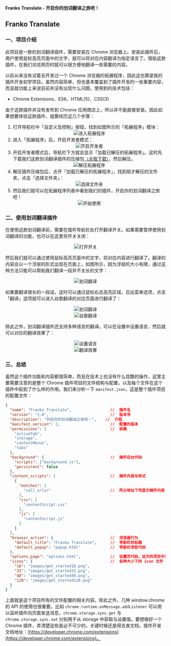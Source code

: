 **Franko Translate - 开启你的划词翻译之旅吧！**

## Franko Translate
### 一、项目介绍
此项目是一款的划词翻译插件，需要安装在 Chrome 浏览器上。安装此插件后，用户使用鼠标高亮页面中的文字，就可以将对应内容翻译为指定语言了。借助这款插件，在我们浏览网页时就可以很方便地翻译一些需要的内容。

以前从来没有试着去开发过一个 Chrome 浏览器的拓展程序，因此这也算是我的插件开发初学项目。虽然内容简单，但也基本覆盖到了插件开发的一些重要内容，而且就功能上来说目前并没有出现什么问题。使用到的技术包括：

* Chrome Extensions、ES6、HTML(5)、CSS(3)

由于这款插件并没有发布到 Chrome 应用商店上，所以并不能直接安装。因此如果想要体验这款插件，就要经历这几个步骤：

1. 打开导航栏中「自定义及控制」按钮，找到如图所示的「拓展程序」模块：<div align=center>![进入拓展程序](img/001.png)</div>
2. 进入「拓展程序」后，开启开发者模式：<div align=center>![开启开发者](img/002.png)</div>
3. 开启开发者模式后，导航栏下方就会显示「加载已解压的拓展程序」。这时先下载我们这款划词翻译插件的压缩包<a href="https://github.com/FanKaiqiang/Translate-extension/raw/master/Extensions.zip" download="划词翻译插件">（点我下载）</a>，然后解压。<div align=center>![解压拓展程序](img/003.png)</div>
4. 解压插件压缩包后，点开「加载已解压的拓展程序」，找到刚才解压的文件夹，点击「选择文件夹」：<div align=center>![选择文件夹](img/004.png)</div>
5. 然后我们就可以在拓展程序列表中看到我们的插件，开启你的划词翻译之旅吧！<div align=center>![开始使用](img/005.png)</div>

### 二、使用划词翻译插件
在使用这款划词翻译前，需要在插件导航栏处打开翻译开关。如果需要暂停使用划词翻译的功能，也可以在这里将开关关闭：<div align=center>![打开开关](img/006.png)</div>

然后我们就可以通过使用鼠标高亮页面中的文字，将对应内容进行翻译了。翻译的内容会以一个浮层的形式出现在页面上，如图所示，因为浮层的大小有限，通过这种方法只能可以帮助我们翻译一段并不太长的文字：<div align=center>![划词翻译](img/007.png)</div>

如果要翻译很长的一段话，这时可以通过鼠标右击高亮区域，召出菜单选项，点击「翻译」选项就可以进入谷歌翻译的对应页面进行翻译了：<div align=center>![划词翻译](img/008.png)</div><div align=center>![谷歌翻译](img/009.png)</div>

除此之外，划词翻译插件还支持多种语言的翻译。可以在设置中设置语言，然后就可以对应的翻译效果了：<div align=center>![设置语言](img/010.png)</div><div align=center>![翻译效果](img/011.png)</div>

### 三、总结
虽然这个插件功能和内容都很简单，而且在技术上也没有什么炫酷的操作，这里主要需要注意的是整个 Chrome 插件项目的文件结构与配置，以及每个文件在这个插件中起到了什么样的作用。我们来分析一下 `manifest.json`，这是整个插件项目的配置文件：
``` json
{
  "name": "Franko Translate",                 //  插件名
  "version": "1.0",                           //  版本号
  "description": "开启你的划词翻译之旅吧！",    //  介绍
  "manifest_version": 2,                      //  配置的版本
  "permissions": [                            //  依赖
    "activeTab",
    "storage",
    "contextMenus",
    "tabs"
  ],
  "background": {                             //  插件后台代码
    "scripts": ["background.js"],
    "persistent": false
  }, 
  "content_scripts": [                        //  插件内容与样式
    {
      "matches": [
        "<all_urls>"                          //  所以地址下均显示插件内容
      ],
      "css": [
        "contentScript.css"
      ],
      "js": [
        "contentScript.js"
      ]
    }
  ],
  "browser_action": {                         //  浏览器行为
    "default_title": "Franko Translate",      //  导航栏的标题
    "default_popup": "popup.html"             //  导航栏浮层代码
  },
  "options_page": "options.html",             //  设置页代码，这次的项目中没有用到
  "icons": {                                  //  各种大小下的 icon 文件
    "16": "images/get_started16.png",
    "32": "images/get_started32.png",
    "48": "images/get_started48.png",
    "128": "images/get_started128.png"
  }
}
```
上面就是这个项目所有的文件配置的相关内容。除此之外，几种 window.chrome 的 API 的使用也很重要。比如 `chrome.runtime.onMessage.addListener` 可以用以监听插件向页面发送消息，`chrome.storage.sync.get` 与 `chrome.storage.sync.set` 分别用于从 storage 中获取与设置值。要想做好一个 Chrome 插件，弄清楚这些是必不可少的，关键时候还是得去查文档，插件开发文档地址：[https://developer.chrome.com/extensions](https://developer.chrome.com/extensions)。